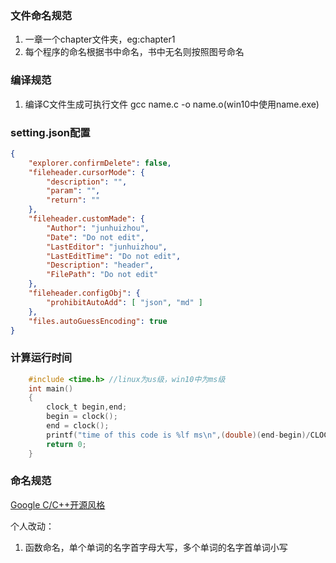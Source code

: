 ### 文件命名规范

1. 一章一个chapter文件夹，eg:chapter1
2. 每个程序的命名根据书中命名，书中无名则按照图号命名

### 编译规范

1. 编译C文件生成可执行文件 gcc name.c -o name.o(win10中使用name.exe)

### setting.json配置

```json
{
    "explorer.confirmDelete": false,
	"fileheader.cursorMode": {
        "description": "",
        "param": "",
        "return": ""
    },
	"fileheader.customMade": {
        "Author": "junhuizhou",
        "Date": "Do not edit",
        "LastEditor": "junhuizhou",
        "LastEditTime": "Do not edit",
        "Description": "header",
        "FilePath": "Do not edit"
    },
    "fileheader.configObj": {
        "prohibitAutoAdd": [ "json", "md" ] 
    },
    "files.autoGuessEncoding": true
}
```
### 计算运行时间

```C
    #include <time.h> //linux为us级，win10中为ms级
    int main()
    {
        clock_t begin,end;
        begin = clock();
        end = clock();
        printf("time of this code is %lf ms\n",(double)(end-begin)/CLOCKS_PER_SEC*1000);
        return 0;
    }    
```

### 命名规范

[Google C/C++开源风格](https://zh-google-styleguide.readthedocs.io/en/latest/google-cpp-styleguide/)

个人改动：
1. 函数命名，单个单词的名字首字母大写，多个单词的名字首单词小写
